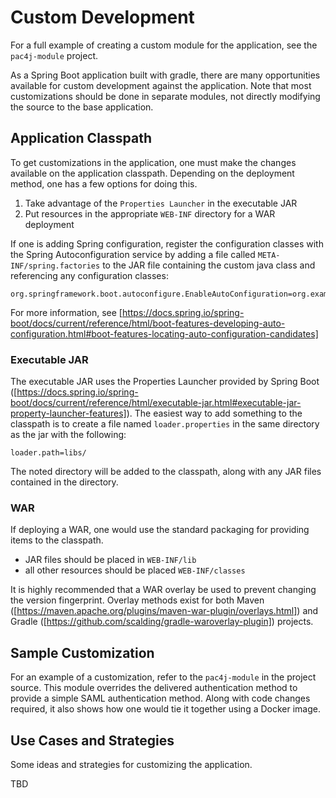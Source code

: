 # Custom Development

For a full example of creating a custom module for the application, see the `pac4j-module` project.

As a Spring Boot application built with gradle, there are many opportunities available for
custom development against the application. Note that most customizations should be done in
separate modules, not directly modifying the source to the base application.

## Application Classpath

To get customizations in the application, one must make the changes available on the application
classpath. Depending on the deployment method, one has a few options for doing this.

1. Take advantage of the `Properties Launcher` in the executable JAR
2. Put resources in the appropriate `WEB-INF` directory for a WAR deployment

If one is adding Spring configuration, register the configuration classes with the Spring
Autoconfiguration service by adding a file called `META-INF/spring.factories` to the JAR
file containing the custom java class and referencing any configuration classes:

```properties
org.springframework.boot.autoconfigure.EnableAutoConfiguration=org.example.SomeConfiguration
```

For more information, see [https://docs.spring.io/spring-boot/docs/current/reference/html/boot-features-developing-auto-configuration.html#boot-features-locating-auto-configuration-candidates]

### Executable JAR

The executable JAR uses the Properties Launcher provided by Spring Boot ([https://docs.spring.io/spring-boot/docs/current/reference/html/executable-jar.html#executable-jar-property-launcher-features]).
The easiest way to add something to the classpath is to create a file named `loader.properties` in the same directory
as the jar with the following:

```properties
loader.path=libs/
```

The noted directory will be added to the classpath, along with any JAR files contained in the directory.

### WAR

If deploying a WAR, one would use the standard packaging for providing items to the classpath.

* JAR files should be placed in `WEB-INF/lib`
* all other resources should be placed `WEB-INF/classes`

It is highly recommended that a WAR overlay be used to prevent changing the version fingerprint. Overlay
methods exist for both Maven ([https://maven.apache.org/plugins/maven-war-plugin/overlays.html]) and
Gradle ([https://github.com/scalding/gradle-waroverlay-plugin]) projects.

## Sample Customization

For an example of a customization, refer to the `pac4j-module` in the project source. This module overrides the delivered
authentication method to provide a simple SAML authentication method. Along with code changes required, it also shows
how one would tie it together using a Docker image.

## Use Cases and Strategies

Some ideas and strategies for customizing the application.

TBD